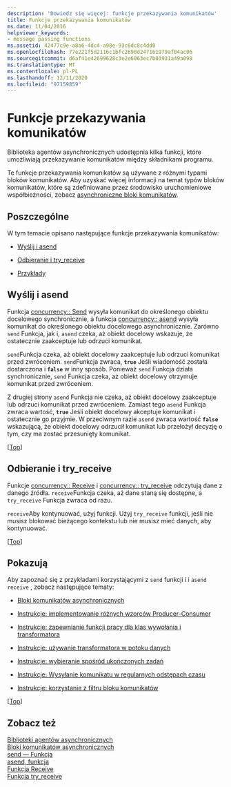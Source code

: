 ```yaml
---
description: 'Dowiedz się więcej: funkcje przekazywania komunikatów'
title: Funkcje przekazywania komunikatów
ms.date: 11/04/2016
helpviewer_keywords:
- message passing functions
ms.assetid: 42477c9e-a8a6-4dc4-a98e-93c6dc8c4dd0
ms.openlocfilehash: 77e221f5d2116c1bfc2690d247161979af04ac06
ms.sourcegitcommit: d6af41e42699628c3e2e6063ec7b03931a49a098
ms.translationtype: MT
ms.contentlocale: pl-PL
ms.lasthandoff: 12/11/2020
ms.locfileid: "97159859"
---
```

# <a name="message-passing-functions"></a>Funkcje przekazywania komunikatów

Biblioteka agentów asynchronicznych udostępnia kilka funkcji, które umożliwiają przekazywanie komunikatów między składnikami programu.

Te funkcje przekazywania komunikatów są używane z różnymi typami bloków komunikatów. Aby uzyskać więcej informacji na temat typów bloków komunikatów, które są zdefiniowane przez środowisko uruchomieniowe współbieżności, zobacz [asynchroniczne bloki komunikatów](../../parallel/concrt/asynchronous-message-blocks.md).

## <a name="sections"></a><a name="top"></a> Poszczególne

W tym temacie opisano następujące funkcje przekazywania komunikatów:

- [Wyślij i asend](#send)

- [Odbieranie i try_receive](#receive)

- [Przykłady](#examples)

## <a name="send-and-asend"></a><a name="send"></a> Wyślij i asend

Funkcja [concurrency:: Send](reference/concurrency-namespace-functions.md#send) wysyła komunikat do określonego obiektu docelowego synchronicznie, a funkcja [concurrency:: asend](reference/concurrency-namespace-functions.md#asend) wysyła komunikat do określonego obiektu docelowego asynchronicznie. Zarówno `send` Funkcja, jak i, `asend` czeka, aż obiekt docelowy wskazuje, że ostatecznie zaakceptuje lub odrzuci komunikat.

`send`Funkcja czeka, aż obiekt docelowy zaakceptuje lub odrzuci komunikat przed zwróceniem. `send`Funkcja zwraca, **`true`** Jeśli wiadomość została dostarczona i **`false`** w inny sposób. Ponieważ `send` Funkcja działa synchronicznie, `send` Funkcja czeka, aż obiekt docelowy otrzymuje komunikat przed zwróceniem.

Z drugiej strony `asend` Funkcja nie czeka, aż obiekt docelowy zaakceptuje lub odrzuci komunikat przed zwróceniem. Zamiast tego `asend` Funkcja zwraca wartość, **`true`** Jeśli obiekt docelowy akceptuje komunikat i ostatecznie go przyjmie. W przeciwnym razie `asend` zwraca wartość **`false`** wskazującą, że obiekt docelowy odrzucił komunikat lub przełożył decyzję o tym, czy ma zostać przesunięty komunikat.

[[Top](#top)]

## <a name="receive-and-try_receive"></a><a name="receive"></a> Odbieranie i try_receive

Funkcje [concurrency:: Receive](reference/concurrency-namespace-functions.md#receive) i [concurrency:: try_receive](reference/concurrency-namespace-functions.md#try_receive) odczytują dane z danego źródła. `receive`Funkcja czeka, aż dane staną się dostępne, a `try_receive` Funkcja zwraca od razu.

`receive`Aby kontynuować, użyj funkcji. Użyj `try_receive` funkcji, jeśli nie musisz blokować bieżącego kontekstu lub nie musisz mieć danych, aby kontynuować.

[[Top](#top)]

## <a name="examples"></a><a name="examples"></a> Pokazują

Aby zapoznać się z przykładami korzystającymi z `send` funkcji i i `asend` `receive` , zobacz następujące tematy:

- [Bloki komunikatów asynchronicznych](../../parallel/concrt/asynchronous-message-blocks.md)

- [Instrukcje: implementowanie różnych wzorców Producer-Consumer](../../parallel/concrt/how-to-implement-various-producer-consumer-patterns.md)

- [Instrukcje: zapewnianie funkcji pracy dla klas wywołania i transformatora](../../parallel/concrt/how-to-provide-work-functions-to-the-call-and-transformer-classes.md)

- [Instrukcje: używanie transformatora w potoku danych](../../parallel/concrt/how-to-use-transformer-in-a-data-pipeline.md)

- [Instrukcje: wybieranie spośród ukończonych zadań](../../parallel/concrt/how-to-select-among-completed-tasks.md)

- [Instrukcje: Wysyłanie komunikatu w regularnych odstępach czasu](../../parallel/concrt/how-to-send-a-message-at-a-regular-interval.md)

- [Instrukcje: korzystanie z filtru bloku komunikatów](../../parallel/concrt/how-to-use-a-message-block-filter.md)

[[Top](#top)]

## <a name="see-also"></a>Zobacz też

[Biblioteki agentów asynchronicznych](../../parallel/concrt/asynchronous-agents-library.md)<br/>
[Bloki komunikatów asynchronicznych](../../parallel/concrt/asynchronous-message-blocks.md)<br/>
[send — Funkcja](reference/concurrency-namespace-functions.md#send)<br/>
[asend, funkcja](reference/concurrency-namespace-functions.md#asend)<br/>
[Funkcja Receive](reference/concurrency-namespace-functions.md#receive)<br/>
[Funkcja try_receive](reference/concurrency-namespace-functions.md#try_receive)
